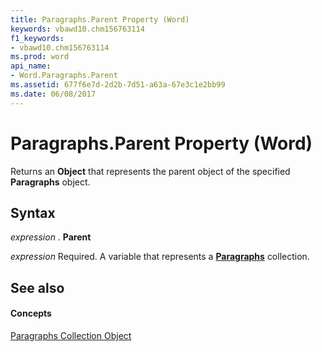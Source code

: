 ```yaml
---
title: Paragraphs.Parent Property (Word)
keywords: vbawd10.chm156763114
f1_keywords:
- vbawd10.chm156763114
ms.prod: word
api_name:
- Word.Paragraphs.Parent
ms.assetid: 677f6e7d-2d2b-7d51-a63a-67e3c1e2bb99
ms.date: 06/08/2017
---
```



# Paragraphs.Parent Property (Word)

Returns an  **Object** that represents the parent object of the specified **Paragraphs** object.


## Syntax

 _expression_ . **Parent**

 _expression_ Required. A variable that represents a **[Paragraphs](Word.paragraphs.md)** collection.


## See also


#### Concepts


[Paragraphs Collection Object](Word.paragraphs.md)

